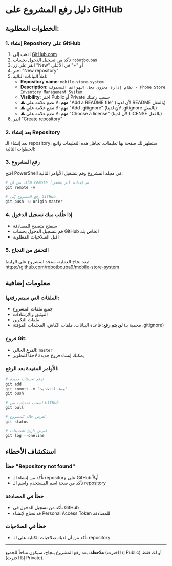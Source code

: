 # دليل رفع المشروع على GitHub

## الخطوات المطلوبة:

### 1. إنشاء Repository على GitHub

1. اذهب إلى [GitHub.com](https://github.com)
2. تأكد من تسجيل الدخول بحساب `robotbouba9`
3. انقر على زر "New" أو "+" في الأعلى
4. اختر "New repository"
5. املأ البيانات التالية:
   - **Repository name**: `mobile-store-system`
   - **Description**: `نظام إدارة مخزون محل الهواتف المحمولة - Phone Store Inventory Management System`
   - **Visibility**: اختر Public أو Private حسب رغبتك
   - **⚠️ مهم**: لا تضع علامة على "Add a README file" (لأن لدينا README بالفعل)
   - **⚠️ مهم**: لا تضع علامة على "Add .gitignore" (لأن لدينا .gitignore بالفعل)
   - **⚠️ مهم**: لا تضع علامة على "Choose a license" (لأن لدينا LICENSE بالفعل)
6. انقر "Create repository"

### 2. بعد إنشاء Repository

بعد إنشاء الـ repository، ستظهر لك صفحة بها تعليمات. تجاهل هذه التعليمات واتبع الخطوات التالية:

### 3. رفع المشروع

افتح PowerShell في مجلد المشروع وقم بتشغيل الأوامر التالية:

```powershell
# التأكد من أن remote تم إعداده (تم بالفعل)
git remote -v

# رفع المشروع إلى GitHub
git push -u origin master
```

### 4. إذا طُلب منك تسجيل الدخول

- سيفتح متصفح للمصادقة
- قم بتسجيل الدخول بحساب GitHub الخاص بك
- اقبل الصلاحيات المطلوبة

### 5. التحقق من النجاح

بعد نجاح العملية، ستجد المشروع على الرابط:
https://github.com/robotbouba9/mobile-store-system

## معلومات إضافية

### الملفات التي سيتم رفعها:

- جميع ملفات المشروع
- التوثيق والإرشادات
- ملفات التكوين
- **لن يتم رفع**: قاعدة البيانات، ملفات الكاش، المجلدات المؤقتة (محمية بـ .gitignore)

### فروع Git:

- الفرع الحالي: `master`
- يمكنك إنشاء فروع جديدة لاحقاً للتطوير

### الأوامر المفيدة بعد الرفع:

```powershell
# لرفع تحديثات جديدة
git add .
git commit -m "وصف التحديث"
git push

# لسحب تحديثات من GitHub
git pull

# لعرض حالة المشروع
git status

# لعرض تاريخ التحديثات
git log --oneline
```

## استكشاف الأخطاء

### خطأ "Repository not found"

- تأكد من إنشاء الـ repository على GitHub أولاً
- تأكد من صحة اسم المستخدم واسم الـ repository

### خطأ في المصادقة

- تأكد من تسجيل الدخول في GitHub
- قد تحتاج لإنشاء Personal Access Token للمصادقة

### خطأ في الصلاحيات

- تأكد من أن لديك صلاحيات الكتابة على الـ repository

---

**ملاحظة**: بعد رفع المشروع بنجاح، سيكون متاحاً للجميع (إذا اخترت Public) أو لك فقط (إذا اخترت Private).
